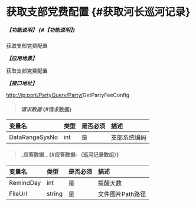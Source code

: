 # 获取支部党费配置 {#获取河长巡河记录}

##### _【功能说明】_ {#【功能说明】}

获取支部党费配置

_**【应用场景】**_

获取支部党费配置

_**【接口地址】**_

[http://ip:port/PartyQuery/Party/](http://ip:port/HMQuery/PatrolRiver/GetPatrolRivers)GetPartyFeeConfig

> #### _请求数据_ {#请求数据}

| 变量名 | 类型 | 是否必须 | 描述 |
| :--- | :--- | :--- | :--- |
| DataRangeSysNo | int | 是 | 支部系统编码 |

> #### _应答数据 _ {#应答数据-（巡河记录数组）}

| 变量名 | 类型 | 是否必须 | 描述 |
| :--- | :--- | :--- | :--- |
| RemindDay | int | 是 | 提醒天数 |
| FileUrl | string | 是 | 文件图片Path路径 |



